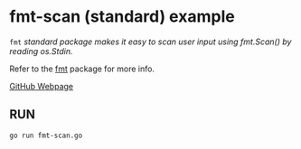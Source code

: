 # fmt-scan (standard) example

`fmt` _standard package makes it easy to scan user input
using fmt.Scan() by reading os.Stdin._

Refer to the
[fmt](https://golang.org/pkg/fmt)
package for more info.

[GitHub Webpage](https://jeffdecola.github.io/my-go-examples/)

## RUN

```bash
go run fmt-scan.go
```

